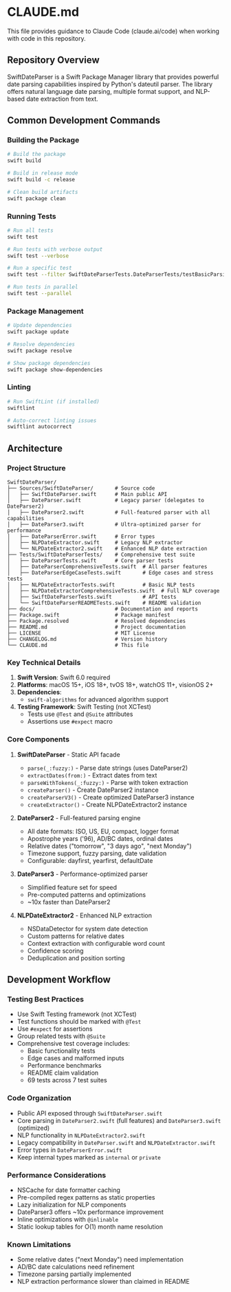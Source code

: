 # CLAUDE.md

This file provides guidance to Claude Code (claude.ai/code) when working with code in this repository.

## Repository Overview

SwiftDateParser is a Swift Package Manager library that provides powerful date parsing capabilities inspired by Python's dateutil parser. The library offers natural language date parsing, multiple format support, and NLP-based date extraction from text.

## Common Development Commands

### Building the Package

```bash
# Build the package
swift build

# Build in release mode
swift build -c release

# Clean build artifacts
swift package clean
```

### Running Tests

```bash
# Run all tests
swift test

# Run tests with verbose output
swift test --verbose

# Run a specific test
swift test --filter SwiftDateParserTests.DateParserTests/testBasicParsing

# Run tests in parallel
swift test --parallel
```

### Package Management

```bash
# Update dependencies
swift package update

# Resolve dependencies
swift package resolve

# Show package dependencies
swift package show-dependencies
```

### Linting

```bash
# Run SwiftLint (if installed)
swiftlint

# Auto-correct linting issues
swiftlint autocorrect
```

## Architecture

### Project Structure

```
SwiftDateParser/
├── Sources/SwiftDateParser/       # Source code
│   ├── SwiftDateParser.swift      # Main public API
│   ├── DateParser.swift           # Legacy parser (delegates to DateParser2)
│   ├── DateParser2.swift          # Full-featured parser with all capabilities
│   ├── DateParser3.swift          # Ultra-optimized parser for performance
│   ├── DateParserError.swift      # Error types
│   ├── NLPDateExtractor.swift     # Legacy NLP extractor
│   └── NLPDateExtractor2.swift    # Enhanced NLP date extraction
├── Tests/SwiftDateParserTests/    # Comprehensive test suite
│   ├── DateParserTests.swift      # Core parser tests
│   ├── DateParserComprehensiveTests.swift  # All parser features
│   ├── DateParserEdgeCaseTests.swift       # Edge cases and stress tests
│   ├── NLPDateExtractorTests.swift         # Basic NLP tests
│   ├── NLPDateExtractorComprehensiveTests.swift  # Full NLP coverage
│   ├── SwiftDateParserTests.swift          # API tests
│   └── SwiftDateParserREADMETests.swift    # README validation
├── docs/                          # Documentation and reports
├── Package.swift                  # Package manifest
├── Package.resolved               # Resolved dependencies
├── README.md                      # Project documentation
├── LICENSE                        # MIT License
├── CHANGELOG.md                   # Version history
└── CLAUDE.md                      # This file
```

### Key Technical Details

1. **Swift Version**: Swift 6.0 required
2. **Platforms**: macOS 15+, iOS 18+, tvOS 18+, watchOS 11+, visionOS 2+
3. **Dependencies**: 
   - `swift-algorithms` for advanced algorithm support
4. **Testing Framework**: Swift Testing (not XCTest)
   - Tests use `@Test` and `@Suite` attributes
   - Assertions use `#expect` macro

### Core Components

1. **SwiftDateParser** - Static API facade
   - `parse(_:fuzzy:)` - Parse date strings (uses DateParser2)
   - `extractDates(from:)` - Extract dates from text
   - `parseWithTokens(_:fuzzy:)` - Parse with token extraction
   - `createParser()` - Create DateParser2 instance
   - `createParserV3()` - Create optimized DateParser3 instance
   - `createExtractor()` - Create NLPDateExtractor2 instance

2. **DateParser2** - Full-featured parsing engine
   - All date formats: ISO, US, EU, compact, logger format
   - Apostrophe years ('96), AD/BC dates, ordinal dates
   - Relative dates ("tomorrow", "3 days ago", "next Monday")
   - Timezone support, fuzzy parsing, date validation
   - Configurable: dayfirst, yearfirst, defaultDate

3. **DateParser3** - Performance-optimized parser
   - Simplified feature set for speed
   - Pre-computed patterns and optimizations
   - ~10x faster than DateParser2

4. **NLPDateExtractor2** - Enhanced NLP extraction
   - NSDataDetector for system date detection
   - Custom patterns for relative dates
   - Context extraction with configurable word count
   - Confidence scoring
   - Deduplication and position sorting

## Development Workflow

### Testing Best Practices

- Use Swift Testing framework (not XCTest)
- Test functions should be marked with `@Test`
- Use `#expect` for assertions
- Group related tests with `@Suite`
- Comprehensive test coverage includes:
  - Basic functionality tests
  - Edge cases and malformed inputs
  - Performance benchmarks
  - README claim validation
  - 69 tests across 7 test suites

### Code Organization

- Public API exposed through `SwiftDateParser.swift`
- Core parsing in `DateParser2.swift` (full features) and `DateParser3.swift` (optimized)
- NLP functionality in `NLPDateExtractor2.swift`
- Legacy compatibility in `DateParser.swift` and `NLPDateExtractor.swift`
- Error types in `DateParserError.swift`
- Keep internal types marked as `internal` or `private`

### Performance Considerations

- NSCache for date formatter caching
- Pre-compiled regex patterns as static properties
- Lazy initialization for NLP components
- DateParser3 offers ~10x performance improvement
- Inline optimizations with `@inlinable`
- Static lookup tables for O(1) month name resolution

### Known Limitations

- Some relative dates ("next Monday") need implementation
- AD/BC date calculations need refinement
- Timezone parsing partially implemented
- NLP extraction performance slower than claimed in README